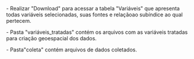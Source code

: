 <p>- Realizar "Download" para acessar a tabela "Variáveis" que apresenta todas variáveis selecionadas, suas fontes e relaçãoao subíndice ao qual pertecem.</p>
<p>- Pasta "variáveis_tratadas" contém os arquivos com as variáveis tratadas para criação geoespacial dos dados.</p>
<p>- Pasta"coleta" contém arquivos de dados coletados.</p>
